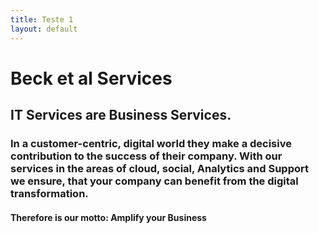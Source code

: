 ```yaml
---
title: Teste 1
layout: default
---
```


# Beck et al Services
## IT Services are Business Services.

### In a customer-centric, digital world they make a decisive contribution to the success of their company. With our services in the areas of cloud, social, Analytics and Support we ensure, that your company can benefit from the digital transformation.

#### Therefore is our motto: Amplify your Business